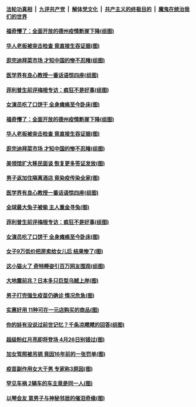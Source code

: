 ####  [法轮功真相](../../../../basic/blob/master/README.md?t=04151531) &nbsp;|&nbsp; [九评共产党](../../../../9ping.md/blob/master/README.md?t=04151531) &nbsp;|&nbsp; [解体党文化](../../../../jtdwh.md/blob/master/README.md?t=04151531)  &nbsp;|&nbsp; [共产主义的终极目的](../../../../gczydzjmd.md/blob/master/README.md?t=04151531) &nbsp;|&nbsp; [魔鬼在统治我们的世界](../../../../mgztzwmdsj.md/blob/master/README.md?t=04151531) 

#### [福奇懵了：全面开放的德州疫情断崖下降(组图)](../pages/p3/968779.md?t=04151531) 

#### [华人老板被突击检查 竟直接生吞证据(图)](../pages/p3/968762.md?t=04151531) 

#### [逛完迪拜菜市场 才知中国的惨不忍睹(组图)](../pages/p3/968739.md?t=04151531) 

#### [医学界有良心教授一番话语惊四座(组图)](../pages/p3/968538.md?t=04151531) 

#### [菲利普生前评梅根专访：疯狂不是好事(组图)](../pages/p3/968659.md?t=04151531) 

#### [女演员吃了口饼干 全身瘫痪至今卧床(图)](../pages/p3/968656.md?t=04151531) 

#### [福奇懵了：全面开放的德州疫情断崖下降(组图)](../pages/p3/968779.md?t=04151531) 

#### [华人老板被突击检查 竟直接生吞证据(图)](../pages/p3/968762.md?t=04151531) 

#### [逛完迪拜菜市场 才知中国的惨不忍睹(组图)](../pages/p3/968739.md?t=04151531) 

#### [美领馆扩大移民面谈 恢复更多签证发放(图)](../pages/p3/968732.md?t=04151531) 

#### [男子返加住隔离酒店 竟染疫传染全家(图)](../pages/p3/968705.md?t=04151531) 

#### [医学界有良心教授一番话语惊四座(组图)](../pages/p3/968538.md?t=04151531) 

#### [全球最大兔子被偷 主人重金寻兔(图)](../pages/p3/968679.md?t=04151531) 

#### [菲利普生前评梅根专访：疯狂不是好事(组图)](../pages/p3/968659.md?t=04151531) 

#### [女演员吃了口饼干 全身瘫痪至今卧床(图)](../pages/p3/968656.md?t=04151531) 

#### [女子9万低价把房卖给女儿后 结果惨了(图)](../pages/p3/968642.md?t=04151531) 

#### [这小猫火了 奇特睡姿引百万网友围观(组图)](../pages/p3/968637.md?t=04151531) 

#### [大地震前兆？日本多只巨型乌贼上岸(图)](../pages/p3/968561.md?t=04151531) 

#### [男子打完强生疫苗仍确诊 情况危急(图)](../pages/p3/968553.md?t=04151531) 

#### [实惠好用 11种可在一元店购买的商品(图)](../pages/p3/968554.md?t=04151531) 

#### [你的娃有没说过前世记忆？千条凉飕飕的回答(组图)](../pages/p3/968539.md?t=04151531) 

#### [超级粉红月亮即将登场 4月26日别错过(图)](../pages/p3/968547.md?t=04151531) 

#### [加女驾照被吊销 竟因16年前的一张罚单(图)](../pages/p3/968488.md?t=04151531) 

#### [疫苗副作用女大于男 专家称3原因(图)](../pages/p3/968455.md?t=04151531) 

#### [罕见车祸 2辆车的车主竟是同一人(图)](../pages/p3/968451.md?t=04151531) 

#### [以琴会友 意男子与神秘邻居的催泪奇缘(图)](../pages/p3/968394.md?t=04151531) 

